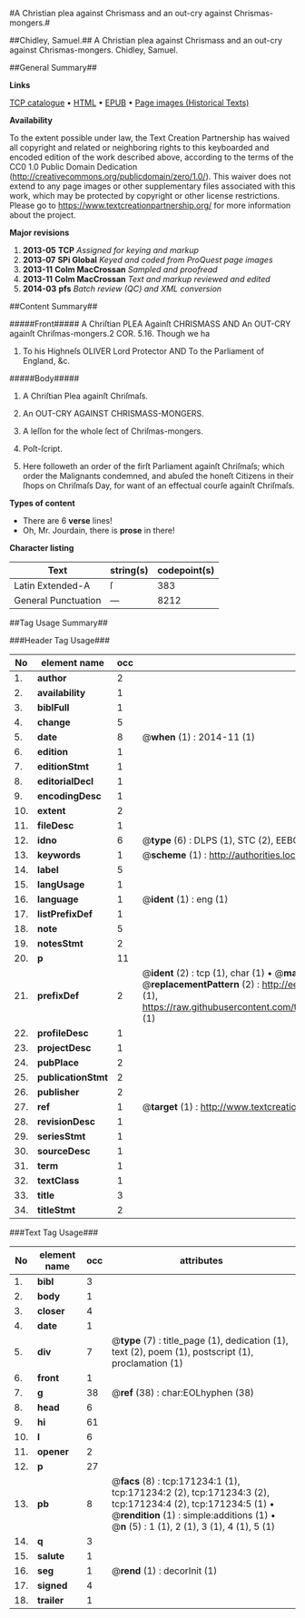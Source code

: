 #A Christian plea against Chrismass and an out-cry against Chrismas-mongers.#

##Chidley, Samuel.##
A Christian plea against Chrismass and an out-cry against Chrismas-mongers.
Chidley, Samuel.

##General Summary##

**Links**

[TCP catalogue](http://www.ota.ox.ac.uk/tcp/)  • 
[HTML](http://tei.it.ox.ac.uk/tcp/Texts-HTML/free/A79/A79487.html)  • 
[EPUB](http://tei.it.ox.ac.uk/tcp/Texts-EPUB/free/A79/A79487.epub) • 
[Page images (Historical Texts)](https://historicaltexts.jisc.ac.uk/eebo-45097628e)

**Availability**

To the extent possible under law, the Text Creation Partnership has waived all copyright and related or neighboring rights to this keyboarded and encoded edition of the work described above, according to the terms of the CC0 1.0 Public Domain Dedication (http://creativecommons.org/publicdomain/zero/1.0/). This waiver does not extend to any page images or other supplementary files associated with this work, which may be protected by copyright or other license restrictions. Please go to https://www.textcreationpartnership.org/ for more information about the project.

**Major revisions**

1. __2013-05__ __TCP__ *Assigned for keying and markup*
1. __2013-07__ __SPi Global__ *Keyed and coded from ProQuest page images*
1. __2013-11__ __Colm MacCrossan__ *Sampled and proofread*
1. __2013-11__ __Colm MacCrossan__ *Text and markup reviewed and edited*
1. __2014-03__ __pfs__ *Batch review (QC) and XML conversion*

##Content Summary##

#####Front#####
A Chriſtian PLEA Againſt CHRISMASS AND An OUT-CRY againſt Chriſmas-mongers.2 COR. 5.16. Though we ha
1. To his Highneſs OLIVER Lord Protector AND To the Parliament of England, &c.

#####Body#####

1. A Chriſtian Plea againſt Chriſmaſs.

1. An OUT-CRY AGAINST CHRISMASS-MONGERS.

1. A leſſon for the whole ſect of Chriſmas-mongers.

1. Poſt-ſcript.

1. Here followeth an order of the firſt Parliament againſt Chriſmaſs; which order the Malignants condemned, and abuſed the honeſt Citizens in their ſhops on Chriſmaſs Day, for want of an effectual courſe againſt Chriſmaſs.

**Types of content**

  * There are 6 **verse** lines!
  * Oh, Mr. Jourdain, there is **prose** in there!

**Character listing**


|Text|string(s)|codepoint(s)|
|---|---|---|
|Latin Extended-A|ſ|383|
|General Punctuation|—|8212|

##Tag Usage Summary##

###Header Tag Usage###

|No|element name|occ|attributes|
|---|---|---|---|
|1.|__author__|2||
|2.|__availability__|1||
|3.|__biblFull__|1||
|4.|__change__|5||
|5.|__date__|8| @__when__ (1) : 2014-11 (1)|
|6.|__edition__|1||
|7.|__editionStmt__|1||
|8.|__editorialDecl__|1||
|9.|__encodingDesc__|1||
|10.|__extent__|2||
|11.|__fileDesc__|1||
|12.|__idno__|6| @__type__ (6) : DLPS (1), STC (2), EEBO-CITATION (1), OCLC (1), VID (1)|
|13.|__keywords__|1| @__scheme__ (1) : http://authorities.loc.gov/ (1)|
|14.|__label__|5||
|15.|__langUsage__|1||
|16.|__language__|1| @__ident__ (1) : eng (1)|
|17.|__listPrefixDef__|1||
|18.|__note__|5||
|19.|__notesStmt__|2||
|20.|__p__|11||
|21.|__prefixDef__|2| @__ident__ (2) : tcp (1), char (1)  •  @__matchPattern__ (2) : ([0-9\-]+):([0-9IVX]+) (1), (.+) (1)  •  @__replacementPattern__ (2) : http://eebo.chadwyck.com/downloadtiff?vid=$1&page=$2 (1), https://raw.githubusercontent.com/textcreationpartnership/Texts/master/tcpchars.xml#$1 (1)|
|22.|__profileDesc__|1||
|23.|__projectDesc__|1||
|24.|__pubPlace__|2||
|25.|__publicationStmt__|2||
|26.|__publisher__|2||
|27.|__ref__|1| @__target__ (1) : http://www.textcreationpartnership.org/docs/. (1)|
|28.|__revisionDesc__|1||
|29.|__seriesStmt__|1||
|30.|__sourceDesc__|1||
|31.|__term__|1||
|32.|__textClass__|1||
|33.|__title__|3||
|34.|__titleStmt__|2||


###Text Tag Usage###

|No|element name|occ|attributes|
|---|---|---|---|
|1.|__bibl__|3||
|2.|__body__|1||
|3.|__closer__|4||
|4.|__date__|1||
|5.|__div__|7| @__type__ (7) : title_page (1), dedication (1), text (2), poem (1), postscript (1), proclamation (1)|
|6.|__front__|1||
|7.|__g__|38| @__ref__ (38) : char:EOLhyphen (38)|
|8.|__head__|6||
|9.|__hi__|61||
|10.|__l__|6||
|11.|__opener__|2||
|12.|__p__|27||
|13.|__pb__|8| @__facs__ (8) : tcp:171234:1 (1), tcp:171234:2 (2), tcp:171234:3 (2), tcp:171234:4 (2), tcp:171234:5 (1)  •  @__rendition__ (1) : simple:additions (1)  •  @__n__ (5) : 1 (1), 2 (1), 3 (1), 4 (1), 5 (1)|
|14.|__q__|3||
|15.|__salute__|1||
|16.|__seg__|1| @__rend__ (1) : decorInit (1)|
|17.|__signed__|4||
|18.|__trailer__|1||
